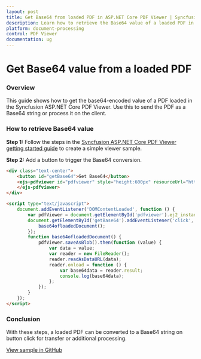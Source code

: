 ```yaml
---
layout: post
title: Get Base64 from loaded PDF in ASP.NET Core PDF Viewer | Syncfusion
description: Learn how to retrieve the Base64 value of a loaded PDF in the Syncfusion ASP.NET Core PDF Viewer using saveAsBlob and FileReader.
platform: document-processing
control: PDF Viewer
documentation: ug
---
```


# Get Base64 value from a loaded PDF

### Overview

This guide shows how to get the base64-encoded value of a PDF loaded in the Syncfusion ASP.NET Core PDF Viewer. Use this to send the PDF as a Base64 string or process it on the client.

### How to retrieve Base64 value

**Step 1:** Follow the steps in the [Syncfusion ASP.NET Core PDF Viewer getting started guide](https://help.syncfusion.com/document-processing/pdf/pdf-viewer/asp-net-core/getting-started) to create a simple viewer sample.

**Step 2:** Add a button to trigger the Base64 conversion.

```html
<div class="text-center">
    <button id="getBase64">Get Base64</button>
    <ejs-pdfviewer id="pdfviewer" style="height:600px" resourceUrl="https://cdn.syncfusion.com/ej2/27.2.2/dist/ej2-pdfviewer-lib" documentPath="https://cdn.syncfusion.com/content/pdf/pdf-succinctly.pdf">
    </ejs-pdfviewer>
</div>

<script type="text/javascript">
    document.addEventListener('DOMContentLoaded', function () {
        var pdfViewer = document.getElementById('pdfviewer').ej2_instances[0];
        document.getElementById('getBase64').addEventListener('click', function () {
            base64ofloadedDocument();
        });
        function base64ofloadedDocument() {
            pdfViewer.saveAsBlob().then(function (value) {
                var data = value;
                var reader = new FileReader();
                reader.readAsDataURL(data);
                reader.onload = function () {
                    var base64data = reader.result;
                    console.log(base64data);
                };
            });
        }
    });
</script>

```

### Conclusion

With these steps, a loaded PDF can be converted to a Base64 string on button click for transfer or additional processing.

[View sample in GitHub](https://github.com/SyncfusionExamples/asp-core-pdf-viewer-examples/tree/master/How%20to)
